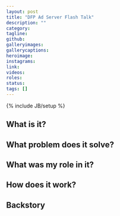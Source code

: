 ```yaml
---
layout: post
title: "DFP Ad Server Flash Talk"
description: ""
category: 
tagline: 
github: 
galleryimages: 
gallerycaptions: 
heroimage: 
instagrams: 
link: 
videos: 
roles: 
status: 
tags: []
---
```

{% include JB/setup %}

## What is it? 

## What problem does it solve? 

## What was my role in it? 

## How does it work? 

## Backstory 

